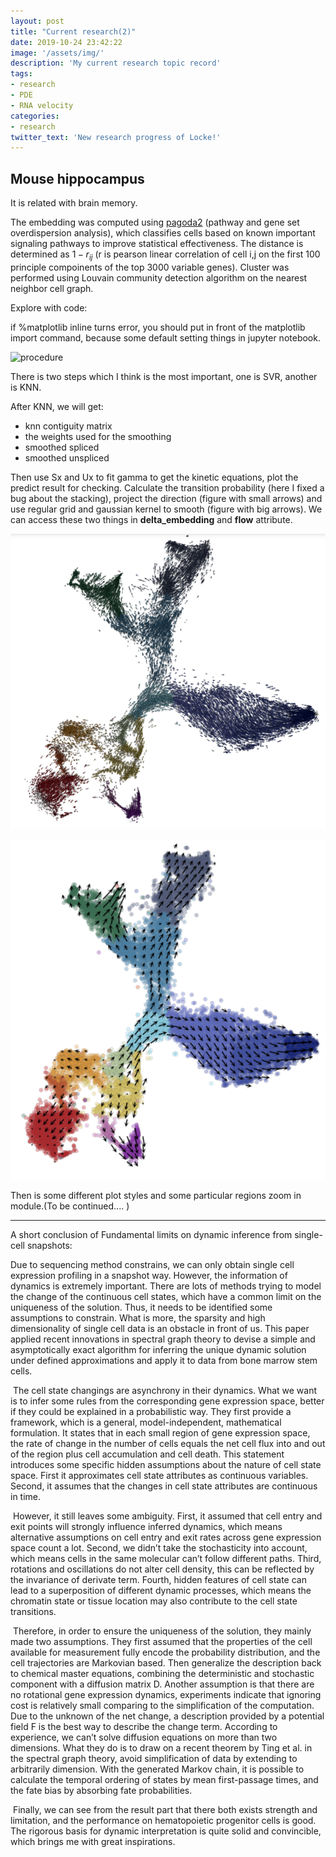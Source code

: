 ```yaml
---
layout: post
title: "Current research(2)"
date: 2019-10-24 23:42:22
image: '/assets/img/'
description: 'My current research topic record'
tags:
- research 
- PDE 
- RNA velocity 
categories:
- research 
twitter_text: 'New research progress of Locke!'
---
```


##  Mouse hippocampus

It is related with brain memory. 

The embedding was computed using [pagoda2](https://www.jianshu.com/p/f4d79b91d448) (pathway and gene set overdispersion analysis), which classifies cells based on known important signaling pathways to improve statistical effectiveness. The distance is determined as $1-r_{ij}$ (r is pearson linear correlation of cell i,j on the first 100 principle compoinents of the top 3000 variable genes). Cluster was performed using Louvain community detection algorithm on the nearest neighbor cell graph.

Explore with code: 

if %matplotlib inline turns error, you should put in front of the matplotlib import command, because some default setting things in jupyter notebook.

![procedure](https://github.com/clay001/blog/blob/gh-pages/_posts/posts_picture/Research(2)/procedure.png?raw=true)

There is two steps which I think is the most important, one is SVR, another is KNN. 

After KNN, we will get:

- knn contiguity matrix
- the weights used for the smoothing
- smoothed spliced
- smoothed unspliced

Then use Sx and Ux to fit gamma to get the kinetic equations, plot the predict result for checking. Calculate the transition probability (here I fixed a bug about the stacking), project the direction (figure with small arrows) and use regular grid and gaussian kernel to smooth (figure with big arrows). We can access these two things in **delta_embedding** and **flow** attribute.

![small_arrow](https://github.com/clay001/blog/blob/gh-pages/_posts/posts_picture/Research(2)/small_arrow.png?raw=true)

![big_arrow](https://github.com/clay001/blog/blob/gh-pages/_posts/posts_picture/Research(2)/big_arrow.png?raw=true)

 Then is some different plot styles and some particular regions zoom in module.(To be continued.... )

---------------------------------------------------------------------------------------------

A short conclusion of Fundamental limits on dynamic inference from single-cell snapshots:

Due to sequencing method constrains, we can only obtain single cell expression profiling in a snapshot way. However, the information of dynamics is extremely important. There are lots of methods trying to model the change of the continuous cell states, which have a common limit on the uniqueness of the solution. Thus, it needs to be identified some assumptions to constrain. What is more, the sparsity and high dimensionality of single cell data is an obstacle in front of us. This paper applied recent innovations in spectral graph theory to devise a simple and asymptotically exact algorithm for inferring the unique dynamic solution under defined approximations and apply it to data from bone marrow stem cells.

​     The cell state changings are asynchrony in their dynamics. What we want is to infer some rules from the corresponding gene expression space, better if they could be explained in a probabilistic way. They first provide a framework, which is a general, model-independent, mathematical formulation. It states that in each small region of gene expression space, the rate of change in the number of cells equals the net cell flux into and out of the region plus cell accumulation and cell death. This statement introduces some specific hidden assumptions about the nature of cell state space. First it approximates cell state attributes as continuous variables. Second, it assumes that the changes in cell state attributes are continuous in time. 

​     However, it still leaves some ambiguity. First, it assumed that cell entry and exit points will strongly influence inferred dynamics, which means alternative assumptions on cell entry and exit rates across gene expression space count a lot. Second, we didn’t take the stochasticity into account, which means cells in the same molecular can’t follow different paths. Third, rotations and oscillations do not alter cell density, this can be reflected by the invariance of derivate term. Fourth, hidden features of cell state can lead to a superposition of different dynamic processes, which means the chromatin state or tissue location may also contribute to the cell state transitions.

​     Therefore, in order to ensure the uniqueness of the solution, they mainly made two assumptions. They first assumed that the properties of the cell available for measurement fully encode the probability distribution, and the cell trajectories are Markovian based. Then generalize the description back to chemical master equations, combining the deterministic and stochastic component with a diffusion matrix D. Another assumption is that there are no rotational gene expression dynamics, experiments indicate that ignoring cost is relatively small comparing to the simplification of the computation. Due to the unknown of the net change, a description provided by a potential field F is the best way to describe the change term. According to experience, we can’t solve diffusion equations on more than two dimensions. What they do is to draw on a recent theorem by Ting et al. in the spectral graph theory, avoid simplification of data by extending to arbitrarily dimension. With the generated Markov chain, it is possible to calculate the temporal ordering of states by mean first-passage times, and the fate bias by absorbing fate probabilities.

​     Finally, we can see from the result part that there both exists strength and limitation, and the performance on hematopoietic progenitor cells is good. The rigorous basis for dynamic interpretation is quite solid and convincible, which brings me with great inspirations. 

 